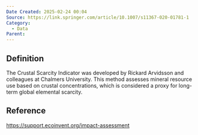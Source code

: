 ```yaml
---
Date Created: 2025-02-24 00:04
Source: https://link.springer.com/article/10.1007/s11367-020-01781-1
Category:
  - Data
Parent:
---
```

## Definition
The Crustal Scarcity Indicator was developed by Rickard Arvidsson and colleagues at Chalmers University. This method assesses mineral resource use based on crustal concentrations, which is considered a proxy for long-term global elemental scarcity. 

## Reference
https://support.ecoinvent.org/impact-assessment
